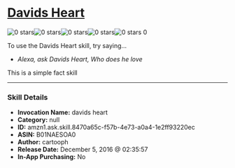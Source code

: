 # [Davids Heart](http://alexa.amazon.com/#skills/amzn1.ask.skill.8470a65c-f57b-4e73-a0a4-1e2ff93220ec)
![0 stars](../../images/ic_star_border_black_18dp_1x.png)![0 stars](../../images/ic_star_border_black_18dp_1x.png)![0 stars](../../images/ic_star_border_black_18dp_1x.png)![0 stars](../../images/ic_star_border_black_18dp_1x.png)![0 stars](../../images/ic_star_border_black_18dp_1x.png) 0

To use the Davids Heart skill, try saying...

* *Alexa, ask Davids Heart, Who does he love*

This is a simple fact skill

***

### Skill Details

* **Invocation Name:** davids heart
* **Category:** null
* **ID:** amzn1.ask.skill.8470a65c-f57b-4e73-a0a4-1e2ff93220ec
* **ASIN:** B01NAESOA0
* **Author:** cartooph
* **Release Date:** December 5, 2016 @ 02:35:57
* **In-App Purchasing:** No
